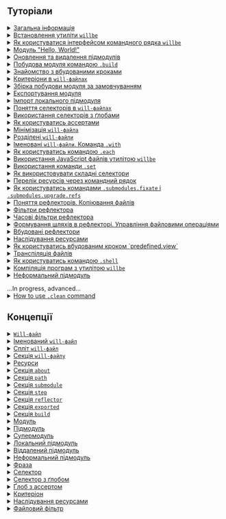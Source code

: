 ## <a name="tutorials"></a> Туторіали

<details>
  <summary><a href="./Tutorials/Abstract.md">Загальна інформація</a></summary>
  Загальна інформація. Чим утиліта <code>willbe</code> є і чим вона не являється
</details>
<details>
  <summary><a href="./Tutorials/WillbeInstalation.md">Встановлення утиліти <code>willbe</code></a></summary>
  Процес встановлення утиліти <code>willbe</code>
</details>
<details>
  <summary><a href="./Tutorials/HowToUseCommandLineInterfaceOfWill.md">Як користуватися інтерфейсом командного рядка <code>willbe</code></a></summary>
  Як користуватись командним рядком <code>willbe</code>, застосування команд <code>.help</code> та <code>.list</code>
</details>
<details>
  <summary><a href="./Tutorials/FirstWillFile.md">Модуль "Hello, World!"</a></summary>
  Створення модуля "Hello, World!" з утилітою <code>willbe</code>. Завантаження віддаленого підмодуля
</details>
<details>
  <summary><a href="./Tutorials/SubmodulesAdministration.md">Оновлення та видалення підмодулів</a></summary>
  Продовжено опис віддалених підмодулів, розглянуто команди оновлення та видалення
</details>
<details>
  <summary><a href="./Tutorials/ModuleCreationByBuild.md">Побудова модуля командою <code>.build</code></a></summary>
  Туторіал описує запуск окремих збірок побудови модуля  
</details>
<details>
  <summary><a href="./Tutorials/PredefinedSteps.md">Знайомство з вбудованими кроками</a></summary>
  Як користуватись вбудованими кроками для роботи з віддаленими підмодулями
</details>
<details>
  <summary><a href="./Tutorials/CriterionsInWillFile.md">Критеріони в <code>will-файлах</code></a></summary>
  Як використовуються критеріони
</details>
<details>
  <summary><a href="./Tutorials/DefaultCriterionInWillFile.md">Збірка побудови модуля за замовчуванням</a></summary>
  Як побудувати збірку, що запускається без указання аргумента команди <code>.build</code>
</details>
<details>
  <summary><a href="./Tutorials/ExportedWillFile.md">Експортування модуля</a></summary>
  В туторіалі описана процедура експортування <code>will-модуля</code> для використання його (модуля), іншим модулем
</details>
<details>
  <summary><a href="./Tutorials/LocalSubmodulesImporting.md">Імпорт локального підмодуля</a></summary>
  В туторіалі показано як додати локальний підмодуль
</details>
<details>
  <summary><a href="./Tutorials/SelectorsTermInWillFile.md">Поняття селекторів в <code>will-файлах</code></a></summary>
  В туторіалі пояснюється поняття селекторів та як вони використовуються 
</details>
<details>
  <summary><a href="./Tutorials/HowToUseSelectorsWithGlob.md">Використання селекторів з ґлобами</a></summary>
  Як користуватись селекторами з ґлобами
</details>
<details>
  <summary><a href="./Tutorials/HowToUseAsserts.md">Як користуватись ассертами</a></summary>
  В туторіалі пояснюється як ассерти допомогають зменшити кількість помилок в <code>will-файлі</code>
</details>
<details>
  <summary><a href="./Tutorials/MinimizationOfWillFile.md">Мінімізація <code>will-файла</code></a></summary>
  В туторіалі показано як мінімізувати об'єм `will-файла` та властивості скороченої форми запису критеріонів 
</details>
<details>
  <summary><a href="./Tutorials/SplitWillFile.md">Розділені <code>will-файли</code></a></summary>
  В туторіалі розглядається створення розділених <code>will-файлів</code>
</details>
<details>
    <summary><a href="./Tutorials/NamedWillFile.md">Іменовані <code>will-файли</code>. Команда <code>.with</code></a></summary>
  Дається поняття іменованих <code>will-файлів</code> та показано як користуватись командою <code>.with</code>
</details>
<details>
  <summary><a href="./Tutorials/UsingEachCommand.md">Як користуватись командою <code>.each</code></a></summary>
  В туторіалі пояснюється як використовується команда <code>.each</code>
</details>
<details>
  <summary><a href="./Tutorials/UsingOfJSInWillbe.md">Використання JavaScript файлів утилітою <code>willbe</code></a></summary>
  В туторіалі показано як запускати JavaScript-файли в утиліті <code>willbe</code>
</details>
<details>
  <summary><a href="./Tutorials/UsingSetCommand.md">Використання команди <code>.set</code></a></summary>
  Як корстуватись командою <code>.set</code>
</details>
<details>
  <summary><a href="./Tutorials/HowToUseComplexSelector.md">Як використовувати складні селектори</a></summary>
  В туторіалі пояснюється як будуються складні селектори
</details>
<details>
  <summary><a href="./Tutorials/HowToList.md">Перелік ресурсів через командний рядок</a></summary>
  Як отримати інформацію про окремі ресурси модуля  
</details>
<details>
  <summary><a href="./Tutorials/SubmodulesVersionControl.md">Як користуватись командами <code>.submodules.fixate</code> і <code>.submodules.upgrade.refs</code></a></summary>
  Перевірка і встановлення актуальних версій підмодулів
</details>
<details>
  <summary><a href="./Tutorials/ReflectorUsing.md">Поняття рефлекторів. Копіювання файлів</a></summary>
  В туторіалі описуються копіювання файлів рефлектором, пояснюється як користуватись полем <code>recursive</code>
</details>
<details>
  <summary><a href="./Tutorials/ReflectorFilters.md">Фільтри рефлектора</a></summary>
  В туторіалі дається поняття простих фільтрів і масок рефлектора
</details>
<details>
  <summary><a href="./Tutorials/ReflectorTimeFilters.md">Часові фільтри рефлектора</a></summary>
  В туторіалі показано як користуватись фільтрами відбору файлів по часу
</details>
<details>
  <summary><a href="./Tutorials/ReflectorFSControl.md">Формування шляхів в рефлекторі. Управління файловими операціями</a></summary>
  В туторіалі показано як формуються шляхи рефлекторів та як управляти кількістю файлових операцій
</details>
<details>
  <summary><a href="./Tutorials/PredefinedReflectorsUsing.md">Вбудовані рефлектори</a></summary>
  Використання вбудованих рефлекторів та побудова мультизбірок
</details>
<details>
  <summary><a href="./Tutorials/ResourceInheritability.md">Наслідування ресурсами</a></summary>
  Як користуватись наслідуванням ресурсів
</details>
<details>
  <summary><a href="./Tutorials/ViewStep.md">Як користуватись вбудованим кроком `predefined.view`</a></summary>
  Використання вбудованого кроку <code>predefined.view</code> для перегляду файлів
</details>
<details>
  <summary><a href="./Tutorials/TranspileStep.md">Транспіляція файлів</a></summary>
  Використання кроку <code>predefined.transpile</code> для трансформації JavaScript-файлів 
</details>
<details>
  <summary><a href="./Tutorials/HowToUseShellCommand.md">Як користуватись командою <code>.shell</code> </a></summary>
  Як виконати зовнішню команду в модулі <code>willbe</code>
</details>
<details>
  <summary><a href="./Tutorials/WillbeAsMake.md">Компіляція програм з утилітою <code>willbe</code></a></summary>
  Використання утиліти для компіляції файлів
</details>
<details>
  <summary><a href="./Tutorials/InformalSubmodule.md">Неформальний підмодуль</a></summary>
  Імпорт неформального підмодуля
</details>

<p></p>
...In progress, advanced...
<details>
  <summary><a href="./Tutorials/CleanCommandUsing.md">How to use <code>.clean</code> command</a></summary>
  Використання команди <code>.clean</code>
</details>

## <a name="concepts"></a> Концепції

<details>
  <summary><a href="./Concepts/WillFile.md"><code>Will-файл</code></a></summary>
  Конфігураційний файл для побудови <code>will-модуля</code>
</details>
<details>
  <summary><a href="./Concepts/NamedAndSplitWillFile.md">Іменований <code>will-файл</code></a></summary>
  Вид <code>will-файла</code> назва якого починається з імені
</details>
<details>
  <summary><a href="./Concepts/NamedAndSplitWillFile.md">Спліт <code>will-файл</code></a></summary>
  Розділення <code>will-файла</code> на два файла - для імпорту та експорту модуля
</details>
<details>
  <summary><a href="./Concepts/Composition.md#section">Секція <code>will-файлу</code></a></summary>
  Вища структурна одиниця <code>will-файла</code>, яка складається з ресурсів одного типу
</details>
<details>
  <summary><a href="./Concepts/Composition.md#resource">Ресурси</a></summary>
  Елементи <code>will-файла</code>, які позначають певну функціональність
</details>
<details>
  <summary><a href="./Concepts/About.section.md">Секція <code>about</code></a></summary>
  В секції поміщено основну інформація про модуль
</details>
<details>
  <summary><a href="./Concepts/Path.section.md">Секція <code>path</code></a></summary>
  Секція представляє карту шляхів модуля для швидкого орієнтування в його структурі
</details>
<details>
  <summary><a href="./Concepts/Submodule.section.md">Секція <code>submodule</code></a></summary>
  В секції вказуються підмодулі
</details>
<details>
  <summary><a href="./Concepts/Submodule.section.md">Секція <code>step</code></a></summary>
  В секції описуються процедури побудови модуля
</details>
<details>
  <summary><a href="./Concepts/Submodule.section.md">Секція <code>reflector</code></a></summary>
  Основними функціями ресурсів секції (рефлекторів) є файлові операції
</details>
<details>
  <summary><a href="./Concepts/Submodule.section.md">Секція <code>exported</code></a></summary>
  Секція <code>will-файла</code>, автоматично згенерованого при експортуванні модуля
</details>
<details>
  <summary><a href="./Concepts/Submodule.section.md">Секція <code>build</code></a></summary>
  Ресурси секції (збірки) описують послідовність і умови виконання процедур створення модуля
</details>
<details>
  <summary><a href="./Concepts/Module.md#module">Модуль</a></summary>
  Модулем називається сукупність файлів, які описані в <code>will-файлi</code>
</details>
<details>
  <summary><a href="./Concepts/Module.md#submodule">Підмодуль</a></summary>
  Окремий модуль з власним конфігураційним <code>will-файлом</code>, який підпорядковується іншому модулю 
</details>
<details>
  <summary><a href="./Concepts/Module.md#supermodule">Супермодуль</a></summary>
  Модуль, який включає в себе інші модулі (підмодулі) 
</details>
<details>
  <summary><a href="./Concepts/LocalAndRemoteSubmodules.md#local-submodule">Локальний підмодуль</a></summary>
  Підмодуль, який розташовується на машині користувача 
</details>
<details>
  <summary><a href="./Concepts/LocalAndRemoteSubmodules.md#remote-submodule">Віддалений підмодуль</a></summary>
  Модуль, який знаходиться на віддаленому сервері, для використання завантажується на локальну машину
</details>
<details>
  <summary><a href="./Concepts/InformalSubmodule.md">Неформальний підмодуль</a></summary>
  Віддалений підмодуль імпортований непрямим шляхом
</details>
<details>
  <summary><a href="./Concepts/Phrase.md">Фраза</a></summary>
  Команда з одного обо декількох слів, розділених крапкою
</details>
<details>
  <summary><a href="./Concepts/Selectors.md#selector">Селектор</a></summary>
  Рядок-посилання на ресурс або декілька ресурсів в <code>will-файлі</code>
</details>
<details>
  <summary><a href="./Concepts/Selectors.md#selector-with-glob">Селектор з ґлобом</a></summary>
  Селектор, який для вибору ресурсу використовує пошукові шаблони - ґлоби
</details>
<details>
  <summary><a href="./Concepts/Asserts.md">Ґлоб з ассертом</a></summary>
  Обмеження кількості ресурсів в вибірці селектора з ґлобом
</details>
<details>
  <summary><a href="./Concepts/Criterions.md">Критеріон</a></summary>
  Елемент порівняння в <code>will-файлі</code> для визначення умов використання ресурса
</details>
<details>
  <summary><a href="./Concepts/Inheritability.md">Наслідування ресурсами</a></summary>
  Принцип побудови модуля, згідно якого ресурс одного <code>will-файла</code> здатний використовувати (наслідувати) значення полів інших ресурсів секції та ресурсів іншого <code>will-файла</code>
</details>
<details>
  <summary><a href="./Concepts/FileFilter.md">Файловий фільтр</a></summary>
  Особливий вид селектора для відбору файлів в рефлекторі
</details>